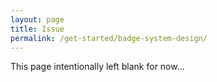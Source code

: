 ```yaml
---
layout: page
title: Issue
permalink: /get-started/badge-system-design/
---
```


This page intentionally left blank for now...